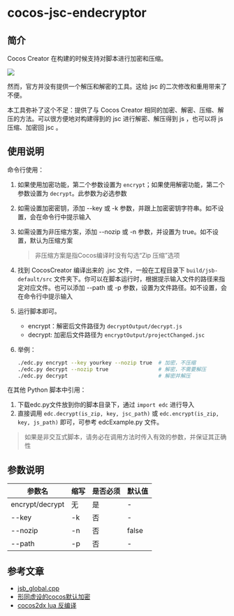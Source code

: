 # cocos-jsc-endecryptor

## 简介

Cocos Creator 在构建的时候支持对脚本进行加密和压缩。

![](https://ws3.sinaimg.cn/large/0069RVTdgy1fuzxib2j7gj30no04ojrl.jpg)

然而，官方并没有提供一个解压和解密的工具。这给 jsc 的二次修改和重用带来了不便。

本工具弥补了这个不足：提供了与 Cocos Creator 相同的加密、解密、压缩、解压的方法。可以很方便地对构建得到的 jsc 进行解密、解压得到 js ，也可以将 js 压缩、加密回 jsc 。

## 使用说明

命令行使用：

1. 如果使用加密功能，第二个参数设置为 `encrypt`；如果使用解密功能，第二个参数设置为 `decrypt`。此参数为必选参数

2. 如需设置加密密钥，添加 --key 或 -k 参数，并跟上加密密钥字符串。如不设置，会在命令行中提示输入

3. 如需设置为非压缩方案，添加 --nozip 或 -n 参数，并设置为 true。如不设置，默认为压缩方案

    > 非压缩方案是指Cocos编译时没有勾选“Zip 压缩”选项

4. 找到 CocosCreator 编译出来的 .jsc 文件，一般在工程目录下 `build/jsb-default/src` 文件夹下。你可以在脚本运行时，根据提示输入文件的路径来指定对应文件。也可以添加 --path 或 -p 参数，设置为文件路径。如不设置，会在命令行中提示输入


5. 运行脚本即可。

    - encrypt：解密后文件路径为 `decryptOutput/decrypt.js`
    - decrypt: 加密后文件路径为 `encryptOutput/projectChanged.jsc`

6. 举例：

    ``` sh
    ./edc.py encrypt --key yourkey --nozip true  # 加密，不压缩
    ./edc.py decrypt --nozip true                # 解密，不需要解压
    ./edc.py decrypt                             # 解密并解压
    ```

在其他 Python 脚本中引用：

1. 下载edc.py文件放到你的脚本目录下，通过 `import edc` 进行导入
2. 直接调用 `edc.decrypt(is_zip, key, jsc_path)` 或 `edc.encrypt(is_zip, key, js_path)` 即可，可参考 edcExample.py 文件。

> 如果是非交互式脚本，请务必在调用方法时传入有效的参数，并保证其正确性

## 参数说明

| 参数名 | 缩写 | 是否必须 | 默认值 |
| ----- | ----- | ---- | ----- |
| encrypt/decrypt | 无 | 是 | - |
| --key | -k | 否 | - |
| --nozip | -n | 否 | false |
| --path | -p | 否 | - |

## 参考文章

- [jsb_global.cpp](https://github.com/cocos-creator/cocos2d-x-lite/blob/develop/cocos/scripting/js-bindings/manual/jsb_global.cpp)
- [形同虚设的cocos默认加密](http://blog.shuax.com/archives/decryptcocos.html)
- [cocos2dx lua 反编译](https://bbs.pediy.com/thread-216800.htm)
